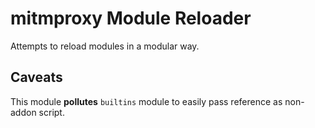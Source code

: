 # mitmproxy Module Reloader

Attempts to reload modules in a modular way.

## Caveats

This module **pollutes** `builtins` module to easily pass reference as non-addon script.
